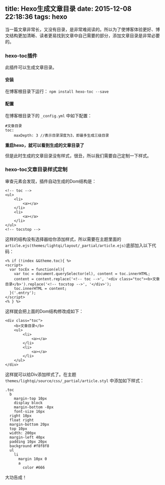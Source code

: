 title: Hexo生成文章目录
date: 2015-12-08 22:18:36
tags: hexo
---

当一篇文章非常长，又没有目录，是非常难阅读的。所以为了使博客体验更好、博文结构更加清晰、读者更易找到文章中自己需要的部分，添加文章目录是非常必要的。
<!-- more -->
<!-- toc -->

### hexo-toc插件
此插件可以生成文章目录。
#### 安装
在博客根目录下运行：
`npm install hexo-toc --save`
#### 配置
在博客根目录下的 `_config.yml` 中如下配置：
```
#文章目录
toc:
    maxDepth: 3 //表示目录深度为3，即最多生成三级目录
```

__重启hexo，就可以看到生成的文章目录了__

但是此时生成的文章目录没有样式，很丑，所以我们需要自己定制一下样式。

### hexo-toc文章目录样式定制
审查元素会发现，插件自动生成的Dom结构是：
```
<!-- toc -->
<ul>
    <li>
        <a></a>
    </li>
    <li>
        <a></a>
    </li>
</ul>
<!-- tocstop -->

```
这样的结构没有选择器给你添加样式，所以需要在主题里面的
`article.ejs(themes/lightqi/layout/_partial/article.ejs)`底部加入以下代码：
```
<% if (!index &&theme.toc){ %>
<script>
  var tocEx = function(el){
    var toc = document.querySelector(el), content = toc.innerHTML;
    content = content.replace('<!-- toc -->', '<div class="toc"><b>文章目录</b>').replace('<!-- tocstop -->', '</div>');
    toc.innerHTML = content;
  }('.entry');
</script>
<% } %>
```
这样就会把上面的Dom结构修改成如下：
```
<div class="toc">
    <b>文章目录</b>
    <ul>
        <li>
            <a></a>
        </li>
        <li>
            <a></a>
        </li>
    </ul>
</div>
```
这样就可以给Div添加样式了。在主题`themes/lightqi/source/css/_partial/article.styl` 中添加如下样式：
```
.toc
  b
    margin-top 10px
    display block
    margin-bottom -8px
    font-size 16px
  right 10px
  float right
  margin-bottom 20px
  top 10px
  width: 200px
  margin-left 40px
  padding 10px 20px
  background #f8f8f8
  ul
    li
      margin 10px 0
      a
        color #666
```
大功告成！
